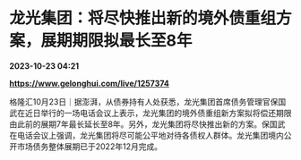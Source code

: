 # 龙光集团：将尽快推出新的境外债重组方案，展期期限拟最长至8年

**2023-10-23 04:21**

**https://www.gelonghui.com/live/1257374**

格隆汇10月23日｜据澎湃，从债券持有人处获悉，龙光集团首席债务管理官保国武在近日举行的一场电话会议上表示，龙光集团的境外债重组新方案拟将偿还期限由此前的展期7年最长延长至8年。另外，龙光集团将尽快推出新的方案。保国武在电话会议上强调，龙光集团将尽可能公平地对待各债权人群体。龙光集团境内公开市场债务整体展期已于2022年12月完成。